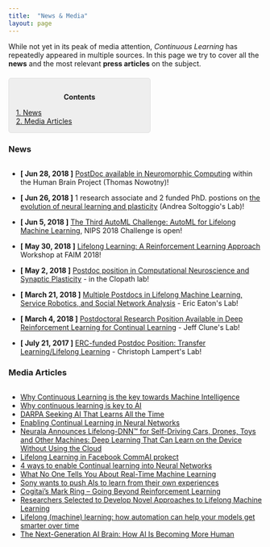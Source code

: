 ```yaml
---
title:  "News & Media"
layout: page
---
```


While not yet in its peak of media attention, *Continuous Learning* has repeatedly appeared in multiple sources. In this page we try to cover all the **news** and the most relevant **press articles** on the subject.

<div style="background: rgba(0,0,0,0.06) none repeat scroll 0% 0%; border: 1px solid rgb(222, 222, 222); padding: 1em; border-radius: 5px; margin-top:20px; max-width: 50%">
	<p style="text-align: center;"><strong>Contents</strong></p>
	<p style="text-align: left; margin-bottom: 0px;">	
		<a href="#news">1. News</a><br>
		<a href="#media_articles">2. Media Articles</a>
	</p>
</div>

<a name="news"></a>
<h3 id="news" style="margin-bottom: 30px;">News</h3>

- **[ Jun 28, 2018 ]** [PostDoc available in Neuromorphic Computing](http://www.sussex.ac.uk/about/jobs/research-fellow-in-neuromorphic-computing-3436) within the Human Brain Project (Thomas Nowotny)!

- **[ Jun 26, 2018 ]** 1 research associate and 2 funded PhD. postions on [the evolution of neural learning and plasticity](http://www.lboro.ac.uk/departments/compsci/staff/academic-teaching/andrea-soltoggio/) (Andrea Soltoggio's Lab)!

- **[ Jun 5, 2018 ]** [The Third AutoML Challenge: AutoML for Lifelong Machine Learning](https://www.4paradigm.com/competition/nips2018), NIPS 2018 Challenge is open!

- **[ May 30, 2018 ]** [Lifelong Learning: A Reinforcement Learning Approach](https://sites.google.com/view/llarla2018/home) Workshop at FAIM 2018!

- **[ May 2, 2018 ]** [Postdoc position in Computational Neuroscience and Synaptic Plasticity](http://www.bg.ic.ac.uk/research/c.clopath/hiring/) - in the Clopath lab!

- **[ March 21, 2018 ]** [Multiple Postdocs in Lifelong Machine Learning, Service Robotics, and Social Network Analysis](https://www.seas.upenn.edu/~eeaton/openpositions.html) - Eric Eaton's Lab!

- **[ March 4, 2018 ]** [Postdoctoral Research Position Available in Deep Reinforcement Learning for Continual Learning](http://www.evolvingai.org/join) - Jeff Clune's Lab!

- **[ July 21, 2017 ]** [ERC-funded Postdoc Position: Transfer Learning/Lifelong Learning](http://www.pamitc.org/jobs/index.php?action=view&job_id=312) - Christoph Lampert's Lab!

<a name="media_articles"></a>
<h3 id="media_articles" style="margin-bottom: 30px;">Media Articles</h3>

- [Why Continuous Learning is the key towards Machine Intelligence](https://medium.com/@vlomonaco/why-continuous-learning-is-the-key-towards-machine-intelligence-1851cb57c308)
- [Why continuous learning is key to AI](https://www.oreilly.com/ideas/why-continuous-learning-is-key-to-ai)
- [DARPA Seeking AI That Learns All the Time](https://spectrum.ieee.org/cars-that-think/robotics/artificial-intelligence/darpa-seeking-ai-that-can-learn-all-the-time)
- [Enabling Continual Learning in Neural Networks](https://deepmind.com/blog/enabling-continual-learning-in-neural-networks/)
- [Neurala Announces Lifelong-DNN™ for Self-Driving Cars, Drones, Toys and Other Machines: Deep Learning That Can Learn on the Device Without Using the Cloud](https://www.neurala.com/press-releases/edge-deep-learning-without-cloud)
- [Lifelong Learning in Facebook CommAI prokect](https://research.fb.com/downloads/commai/)
- [4 ways to enable Continual learning into Neural Networks](https://hub.packtpub.com/4-ways-enable-continual-learning-neural-networks/)
- [What No One Tells You About Real-Time Machine Learning](https://www.kdnuggets.com/2015/11/petrov-real-time-machine-learning.html)
- [Sony wants to push AIs to learn from their own experiences](https://www.engadget.com/2016/05/17/sony-ai-continual-learning/)
- [Cogitai’s Mark Ring – Going Beyond Reinforcement Learning](https://www.techemergence.com/cogitais-mark-ring-going-beyond-reinforcement-learning/)
- [Researchers Selected to Develop Novel Approaches to Lifelong Machine Learning](https://www.darpa.mil/news-events/2018-05-03)
- [Lifelong (machine) learning: how automation can help your models get smarter over time](https://www.ibm.com/blogs/bluemix/2017/10/lifelong-machine-learning-automation-can-help-models-get-smarter-time/)
- [The Next-Generation AI Brain: How AI Is Becoming More Human](https://www.forbes.com/sites/forbestechcouncil/2018/04/09/the-next-generation-ai-brain-how-ai-is-becoming-more-human/2/)